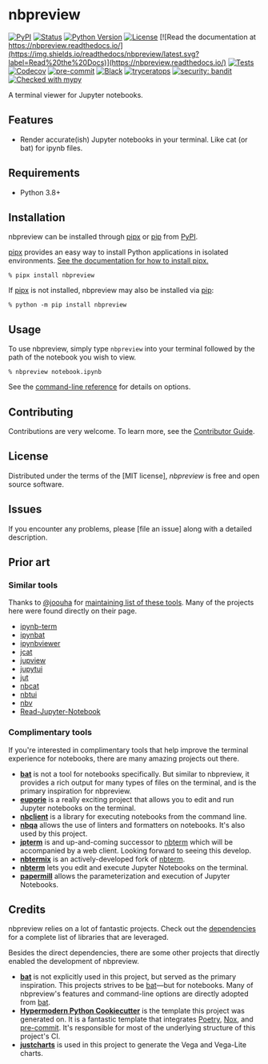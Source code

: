 # nbpreview

[![PyPI](https://img.shields.io/pypi/v/nbpreview.svg)](https://pypi.org/project/nbpreview/)
[![Status](https://img.shields.io/pypi/status/nbpreview.svg)](https://pypi.org/project/nbpreview/)
[![Python Version](https://img.shields.io/pypi/pyversions/nbpreview)](https://pypi.org/project/nbpreview)
[![License](https://img.shields.io/pypi/l/nbpreview)](https://opensource.org/licenses/MIT)
[![Read the documentation at https://nbpreview.readthedocs.io/](https://img.shields.io/readthedocs/nbpreview/latest.svg?label=Read%20the%20Docs)](https://nbpreview.readthedocs.io/)
[![Tests](https://github.com/paw-lu/nbpreview/workflows/Tests/badge.svg)](https://github.com/paw-lu/nbpreview/actions?workflow=Tests)
[![Codecov](https://codecov.io/gh/paw-lu/nbpreview/branch/main/graph/badge.svg)](https://codecov.io/gh/paw-lu/nbpreview)
[![pre-commit](https://img.shields.io/badge/pre--commit-enabled-brightgreen?logo=pre-commit&logoColor=white)](https://github.com/pre-commit/pre-commit)
[![Black](https://img.shields.io/badge/code%20style-black-000000.svg)](https://github.com/psf/black)
[![tryceratops](https://img.shields.io/badge/try%2Fexcept%20style-tryceratops%20%F0%9F%A6%96%E2%9C%A8-black)](https://github.com/guilatrova/tryceratops)
[![security: bandit](https://img.shields.io/badge/security-bandit-yellow.svg)](https://github.com/PyCQA/bandit)
[![Checked with mypy](http://www.mypy-lang.org/static/mypy_badge.svg)](http://mypy-lang.org/)

A terminal viewer for Jupyter notebooks.

## Features

- Render accurate(ish) Jupyter notebooks in your terminal.
  Like cat (or bat) for ipynb files.

## Requirements

- Python 3.8+

## Installation

<!-- installation-start -->

nbpreview can be installed through [pipx] or [pip] from [PyPI](https://pypi.org/).

[pipx] provides an easy way to install Python applications in isolated environments.
[See the documentation for how to install pipx.](https://pypa.github.io/pipx/installation/#install-pipx)

```console
% pipx install nbpreview
```

If [pipx] is not installed,
nbpreview may also be installed via [pip]:

```console
% python -m pip install nbpreview
```

[pipx]: https://pypa.github.io/pipx/
[pip]: https://pip.pypa.io/

<!-- installation-end -->

## Usage

To use nbpreview,
simply type `nbpreview` into your terminal followed by the path of the notebook you wish to view.

```console
% nbpreview notebook.ipynb
```

See the [command-line reference](https://nbpreview.readthedocs.io/en/latest/usage.html) for details on options.

## Contributing

Contributions are very welcome.
To learn more, see the [Contributor Guide].

## License

Distributed under the terms of the [MIT license],
_nbpreview_ is free and open source software.

## Issues

If you encounter any problems,
please [file an issue] along with a detailed description.

## Prior art

### Similar tools

<!-- similar-tools-start -->

Thanks to [@joouha](https://github.com/joouha) for [maintaining list of these tools](https://euporie.readthedocs.io/en/latest/pages/related.html#notebook-viewers).
Many of the projects here were found directly on their page.

- [ipynb-term](https://github.com/PaulEcoffet/ipynbviewer)
- [ipynbat](https://github.com/edgarogh/ipynbat)
- [ipynbviewer](https://github.com/edgarogh/ipynbat)
- [jcat](https://github.com/ktw361/jcat)
- [jupview](https://github.com/Artiomio/jupview)
- [jupytui](https://github.com/mosiman/jupytui)
- [jut](https://github.com/kracekumar/jut)
- [nbcat](https://github.com/jlumpe/nbcat)
- [nbtui](https://github.com/chentau/nbtui)
- [nbv](https://github.com/lepisma/nbv)
- [Read-Jupyter-Notebook](https://github.com/qcw171717/Read-Jupyter-Notebook)

<!-- similar-tools-end -->

### Complimentary tools

<!-- complimentary-tools-start -->

If you're interested in complimentary tools
that help improve the terminal experience for notebooks,
there are many amazing projects out there.

- **[bat](https://github.com/sharkdp/bat)**
  is not a tool for notebooks specifically.
  But similar to nbpreview,
  it provides a rich output for many types of files on the terminal,
  and is the primary inspiration for nbpreview.
- **[euporie](https://github.com/joouha/euporie)**
  is a really exciting project
  that allows you to edit and run Jupyter notebooks on the terminal.
- **[nbclient](https://github.com/jupyter/nbclient)**
  is a library for executing notebooks from the command line.
- **[nbqa](https://github.com/nbQA-dev/nbQA)**
  allows the use of linters and formatters on notebooks.
  It's also used by this project.
- **[jpterm](https://github.com/davidbrochart/jpterm)**
  is and up-and-coming successor to [nbterm]
  which will be accompanied by a web client.
  Looking forward to seeing this develop.
- **[nbtermix](https://github.com/mtatton/nbtermix)**
  is an actively-developed fork of [nbterm].
- **[nbterm](https://github.com/davidbrochart/nbterm)**
  lets you edit and execute Jupyter Notebooks on the terminal.
- **[papermill](https://github.com/nteract/papermill)**
  allows the parameterization and execution of Jupyter Notebooks.

[nbterm]: https://github.com/davidbrochart/nbterm

<!-- complimentary-tools-end -->

## Credits

<!-- credits-start -->

nbpreview relies on a lot of fantastic projects.
Check out the [dependencies] for a complete list of libraries that are leveraged.

Besides the direct dependencies,
there are some other projects that directly enabled the development of nbpreview.

- **[bat]**
  is not explicitly used in this project,
  but served as the primary inspiration.
  This projects strives to be [bat]—but
  for notebooks.
  Many of nbpreview's features and command-line options are directly adopted from [bat].
- **[Hypermodern Python Cookiecutter](https://github.com/cjolowicz/cookiecutter-hypermodern-python)**
  is the template this project was generated on.
  It is a fantastic template that integrates [Poetry](https://python-poetry.org/),
  [Nox](https://nox.thea.codes/en/stable/),
  and [pre-commit](https://pre-commit.com/).
  It's responsible for most of the underlying structure of this project's CI.
- **[justcharts](https://github.com/koaning/justcharts)**
  is used in this project
  to generate the Vega and Vega-Lite charts.

[bat]: https://github.com/sharkdp/bat

<!-- credits-end -->

[contributor guide]: https://github.com/paw-lu/nbpreview/blob/main/CONTRIBUTING.md
[dependencies]: https://github.com/paw-lu/nbpreview/blob/main/pyproject.toml
